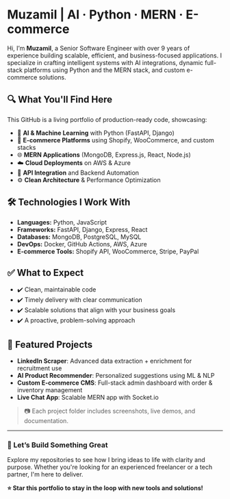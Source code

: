 # Muzamil | AI · Python · MERN · E-commerce

Hi, I’m **Muzamil**, a Senior Software Engineer with over 9 years of experience building scalable, efficient, and business-focused applications. I specialize in crafting intelligent systems with AI integrations, dynamic full-stack platforms using Python and the MERN stack, and custom e-commerce solutions.

## 🔍 What You'll Find Here

This GitHub is a living portfolio of production-ready code, showcasing:

- 🤖 **AI & Machine Learning** with Python (FastAPI, Django)
- 🛒 **E-commerce Platforms** using Shopify, WooCommerce, and custom stacks
- 🌐 **MERN Applications** (MongoDB, Express.js, React, Node.js)
- ☁️ **Cloud Deployments** on AWS & Azure
- 🔌 **API Integration** and Backend Automation
- ⚙️ **Clean Architecture** & Performance Optimization

## 🛠️ Technologies I Work With

- **Languages:** Python, JavaScript
- **Frameworks:** FastAPI, Django, Express, React
- **Databases:** MongoDB, PostgreSQL, MySQL
- **DevOps:** Docker, GitHub Actions, AWS, Azure
- **E-commerce Tools:** Shopify API, WooCommerce, Stripe, PayPal

## ✅ What to Expect

- ✔️ Clean, maintainable code
- ✔️ Timely delivery with clear communication
- ✔️ Scalable solutions that align with your business goals
- ✔️ A proactive, problem-solving approach

## 🚀 Featured Projects

- **LinkedIn Scraper**: Advanced data extraction + enrichment for recruitment use
- **AI Product Recommender**: Personalized suggestions using ML & NLP
- **Custom E-commerce CMS**: Full-stack admin dashboard with order & inventory management
- **Live Chat App**: Scalable MERN app with Socket.io

> 📷 Each project folder includes screenshots, live demos, and documentation.

---

### 💼 Let’s Build Something Great

Explore my repositories to see how I bring ideas to life with clarity and purpose. Whether you're looking for an experienced freelancer or a tech partner, I'm here to deliver.

**⭐ Star this portfolio to stay in the loop with new tools and solutions!**
